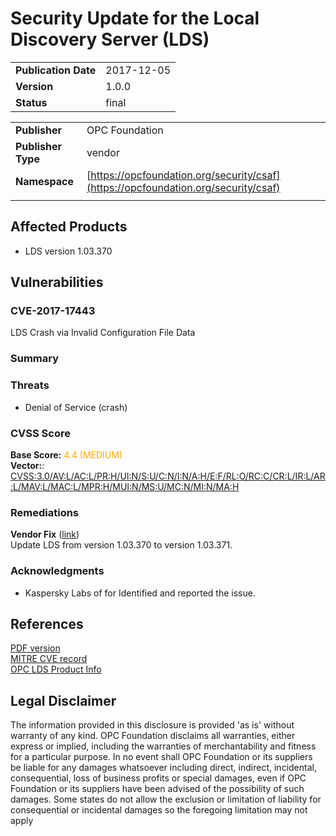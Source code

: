 # Security Update for the Local Discovery Server (LDS)

|||
|---|---|
|**Publication Date**|2017-12-05|
|**Version**|1.0.0|
|**Status**|final|

|||
|---|---|
|**Publisher**|OPC Foundation|
|**Publisher Type**|vendor|
|**Namespace**|[https://opcfoundation.org/security/csaf](https://opcfoundation.org/security/csaf)|
|||

## Affected Products

- LDS version 1.03.370

## Vulnerabilities
### CVE-2017-17443
LDS Crash via Invalid Configuration File Data  

### Summary
  

### Threats
- Denial of Service (crash)

### CVSS Score
**Base Score:** <span style='color:orange'>4.4 (MEDIUM)</span>  
**Vector:**: [CVSS:3.0/AV:L/AC:L/PR:H/UI:N/S:U/C:N/I:N/A:H/E:F/RL:O/RC:C/CR:L/IR:L/AR:L/MAV:L/MAC:L/MPR:H/MUI:N/MS:U/MC:N/MI:N/MA:H](https://www.first.org/cvss/calculator/3-0#CVSS:3.0/AV:L/AC:L/PR:H/UI:N/S:U/C:N/I:N/A:H/E:F/RL:O/RC:C/CR:L/IR:L/AR:L/MAV:L/MAC:L/MPR:H/MUI:N/MS:U/MC:N/MI:N/MA:H)  

### Remediations
**Vendor Fix** ([link]())  
Update LDS from version 1.03.370 to version 1.03.371.  

### Acknowledgments
- Kaspersky Labs of  for Identified and reported the issue.

##  References

[PDF version](https://files.opcfoundation.org/SecurityBulletins/OPC%20Foundation%20Security%20Bulletin%20CVE-2017-17443.pdf)  
[MITRE CVE record](http://www.cve.mitre.org/cgi-bin/cvename.cgi?name=CVE-2017-17443)  
[OPC LDS Product Info](https://opcfoundation.org/developer-tools/developer-kits-unified-architecture/local-discovery-server-lds/)  

##  Legal Disclaimer

The information provided in this disclosure is provided 'as is' without warranty of any kind. OPC Foundation disclaims all warranties, either express or implied, including the warranties of merchantability and fitness for a particular purpose. In no event shall OPC Foundation or its suppliers be liable for any damages whatsoever including direct, indirect, incidental, consequential, loss of business profits or special damages, even if OPC Foundation or its suppliers have been advised of the possibility of such damages. Some states do not allow the exclusion or limitation of liability for consequential or incidental damages so the foregoing limitation may not apply
